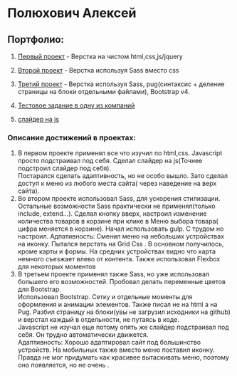 
# Полюхович Алексей
## Портфолио:


1. [Первый проект](https://alexpol19.github.io/EO/ "English Online") - Верстка на чистом html,css,js/jquery

2. [Второй проект](https://alexpol19.github.io/Burgers/ "Burgers") - Верстка используя Sass вместо css

3. [Третий проект](https://alexpol19.github.io/Piroll/ "Piroll") - Верстка используя Sass, pug(синтаксис + деление страницы на блоки отдельными файлами), Bootstrap v4.
4. [Тестовое задание в одну из компаний](https://alexpol19.github.io/SimpleatTestWork/ "SimpleatTestWork")
5. [слайдер на js](https://alexpol19.github.io/it-kama/ "it-kama")

### Описание достижений в проектах:
1. В первом проекте применял все что изучил по html,css. Javascript просто подстраивал под себя.
Сделал слайдер на js(Точнее подстроил слайдер под себя).  
Постарался сделать адаптивность, но не особо вышло. Зато сделал доступ к меню из любого места сайта( через наведение на верх сайта).
2. Во втором проекте использовал Sass, для ускорения стилизации. Остальные возможности Sass практически не применял(только include, extend...). Сделал кнопку вверх, настроил изменение количества товаров в корзине при клике в Меню выбора товара( цифра меняется в корзине). 
Начал использовать gulp. С трудом но настроил. 
Адпативность: Сменил меню на небольших устройствах на иконку. Пытался верстать на Grid Css . В основном получилось, кроме карты и формы. На средних устройствах видно что карта немного съезжает влево от контента. Также использовал Flexbox для некоторых моментов
3. В третьем проекте применял также Sass, но уже использовал большего его возможностей. Пробовал делать переменные цветов для Bootstrap.  
Использовал Bootstrap. Сетку и отдельные моменты для оформления и анимации элементов. 
Также писал не на html а на Pug. Разбил страницу на блоки(увы не загрузил исходники на github) и верстал каждый в отдельности, не путаясь в коде.  
Javascript не изучал еще потому опять же слайдер подстраивал под себя. Он трудно автоматически движется.  
Адаптивность: Хорошо адаптировал сайт под большинство устройств. На мобильных также вместо меню поставил иконку. Правда не мог придумать как красивее вытаскивать меню, поэтому оно появляется, но не очень .
